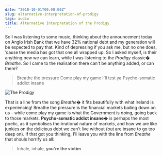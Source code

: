 ```yaml
---
date: "2010-10-01T00:00:00Z"
slug: alternative-interpretation-of-prodigy
tags: audio
title: Alternative Interpretation of the Prodigy
---
```


So I was listening to some music, thinking about the announcement 
today on Anglo Irish Bank that we have 32% national debt and 
my generation will be expected to pay that. Kind of depressing 
if you ask me, but no one does, ’cause the media has got that 
one all wrapped up. So I asked myself, is their anything new 
we can learn, while I was listening to the *Prodigy* classic� *Breathe*.
So I came to the realisation there can't be anything added, or can there?

>Breathe the pressure
>Come play my game I'll test ya
>Psycho-somatic addict insane

![The Prodigy][ProdPic]

That is a line from the song *Breathe*� it fits beautifully with what 
Ireland is experiencing! Breathe the pressure is the financial markets 
bailing down on us – while come play my game is what the Government 
is doing, going back to those markets. **Psycho-somatic addict insane**� 
is perhaps the most poetic, as it symbolises the irrational nature of 
markets, and how we are like junkies on the delicious debt we can't live 
without (but are insane to go too deep on). If that got you thinking, 
I'll leave you with the line from *Breathe* that shouls horrify us all:

>Inhale, inhale, **you're the victim**

[ProdPic]: http://farm2.static.flickr.com/1282/826416301_451f662a54.jpg

